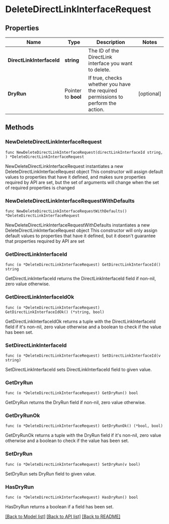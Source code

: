 # DeleteDirectLinkInterfaceRequest

## Properties

Name | Type | Description | Notes
------------ | ------------- | ------------- | -------------
**DirectLinkInterfaceId** | **string** | The ID of the DirectLink interface you want to delete. | 
**DryRun** | Pointer to **bool** | If true, checks whether you have the required permissions to perform the action. | [optional] 

## Methods

### NewDeleteDirectLinkInterfaceRequest

`func NewDeleteDirectLinkInterfaceRequest(directLinkInterfaceId string, ) *DeleteDirectLinkInterfaceRequest`

NewDeleteDirectLinkInterfaceRequest instantiates a new DeleteDirectLinkInterfaceRequest object
This constructor will assign default values to properties that have it defined,
and makes sure properties required by API are set, but the set of arguments
will change when the set of required properties is changed

### NewDeleteDirectLinkInterfaceRequestWithDefaults

`func NewDeleteDirectLinkInterfaceRequestWithDefaults() *DeleteDirectLinkInterfaceRequest`

NewDeleteDirectLinkInterfaceRequestWithDefaults instantiates a new DeleteDirectLinkInterfaceRequest object
This constructor will only assign default values to properties that have it defined,
but it doesn't guarantee that properties required by API are set

### GetDirectLinkInterfaceId

`func (o *DeleteDirectLinkInterfaceRequest) GetDirectLinkInterfaceId() string`

GetDirectLinkInterfaceId returns the DirectLinkInterfaceId field if non-nil, zero value otherwise.

### GetDirectLinkInterfaceIdOk

`func (o *DeleteDirectLinkInterfaceRequest) GetDirectLinkInterfaceIdOk() (*string, bool)`

GetDirectLinkInterfaceIdOk returns a tuple with the DirectLinkInterfaceId field if it's non-nil, zero value otherwise
and a boolean to check if the value has been set.

### SetDirectLinkInterfaceId

`func (o *DeleteDirectLinkInterfaceRequest) SetDirectLinkInterfaceId(v string)`

SetDirectLinkInterfaceId sets DirectLinkInterfaceId field to given value.


### GetDryRun

`func (o *DeleteDirectLinkInterfaceRequest) GetDryRun() bool`

GetDryRun returns the DryRun field if non-nil, zero value otherwise.

### GetDryRunOk

`func (o *DeleteDirectLinkInterfaceRequest) GetDryRunOk() (*bool, bool)`

GetDryRunOk returns a tuple with the DryRun field if it's non-nil, zero value otherwise
and a boolean to check if the value has been set.

### SetDryRun

`func (o *DeleteDirectLinkInterfaceRequest) SetDryRun(v bool)`

SetDryRun sets DryRun field to given value.

### HasDryRun

`func (o *DeleteDirectLinkInterfaceRequest) HasDryRun() bool`

HasDryRun returns a boolean if a field has been set.


[[Back to Model list]](../README.md#documentation-for-models) [[Back to API list]](../README.md#documentation-for-api-endpoints) [[Back to README]](../README.md)


